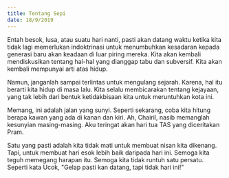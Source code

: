 ```yaml
---
title: Tentang Sepi
date: 18/9/2019
---
```

Entah besok, lusa, atau suatu hari nanti, pasti akan datang waktu ketika kita tidak lagi memerlukan indoktrinasi untuk menumbuhkan kesadaran kepada generasi baru akan keadaan di luar piring mereka. Kita akan kembali mendiskusikan tentang hal-hal yang dianggap tabu dan subversif. Kita akan kembali mempunyai arti atas hidup.

Namun, janganlah sampai terlintas untuk mengulang sejarah. Karena, hal itu berarti kita hidup di masa lalu. Kita selalu membicarakan tentang kejayaan, yang tak lebih dari bentuk ketidakbisaan kita untuk meruntuhkan kota ini.

Memang, ini adalah jalan yang sunyi. Seperti sekarang, coba kita hitung berapa kawan yang ada di kanan dan kiri. Ah, Chairil, nasib memanglah kesunyian masing-masing. Aku teringat akan hari tua TAS yang diceritakan Pram.

Satu yang pasti adalah kita tidak mati untuk membuat nisan kita dikenang. Tapi, untuk membuat hari esok lebih baik daripada hari ini. Semoga kita teguh memegang harapan itu. Semoga kita tidak runtuh satu persatu. Seperti kata Ucok, "Gelap pasti kan datang, tapi tidak hari ini!"